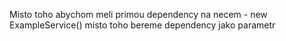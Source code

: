 Misto toho abychom meli primou dependency na necem - new ExampleService()
misto toho bereme dependency jako parametr